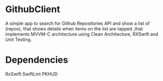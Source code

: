 # GithubClient
A simple app to search for Github Repositories API and show a list of (repos), that shows details when items on the list are tapped ,that implements MVVM-C architecture using Clean Architecture, RXSwift and Unit Testing.
# Dependencies
RxSwift
SwiftLint
PKHUD
